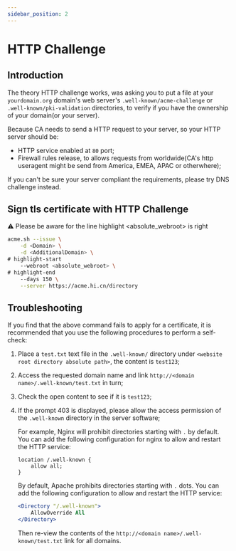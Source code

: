 ```yaml
---
sidebar_position: 2
---
```


# HTTP Challenge

## Introduction

The theory HTTP challenge works, was asking you to put a file at your `yourdomain.org` domain's web server's `.well-known/acme-challenge` or `.well-known/pki-validation` directories, to verify if you have the ownership of your domain(or your server).

Because CA needs to send a HTTP request to your server, so your HTTP server should be:
- HTTP service enabled at `80` port;
- Firewall rules release, to allows requests from worldwide(CA's http useragent might be send from America, EMEA, APAC or otherwhere);

If you can't be sure your server compliant the requirements, please try DNS challenge instead.

## Sign tls certificate with HTTP Challenge

:warning: Please be aware for the line highlight <absolute_webroot> is right

```bash
acme.sh --issue \
    -d <Domain> \
    -d <AdditionalDomain> \
# highlight-start
    --webroot <absolute_webroot> \
# highlight-end
    --days 150 \
    --server https://acme.hi.cn/directory
```

## Troubleshooting

If you find that the above command fails to apply for a certificate, it is recommended that you use the following procedures to perform a self-check:

1. Place a `test.txt` text file in the `.well-known/` directory under `<website root directory absolute path>`, the content is `test123`;
2. Access the requested domain name and link `http://<domain name>/.well-known/test.txt` in turn;
3. Check the open content to see if it is `test123`;
4. If the prompt 403 is displayed, please allow the access permission of the `.well-known` directory in the server software;

    For example, Nginx will prohibit directories starting with `.` by default. You can add the following configuration for nginx to allow and restart the HTTP service:
  
    ```nginx
    location /.well-known {
        allow all;
    }
    ```

    By default, Apache prohibits directories starting with `.` dots. You can add the following configuration to allow and restart the HTTP service:
  
    ```apache
    <Directory "/.well-known">
        AllowOverride All
    </Directory>
    ```

    Then re-view the contents of the `http://<domain name>/.well-known/test.txt` link for all domains.


